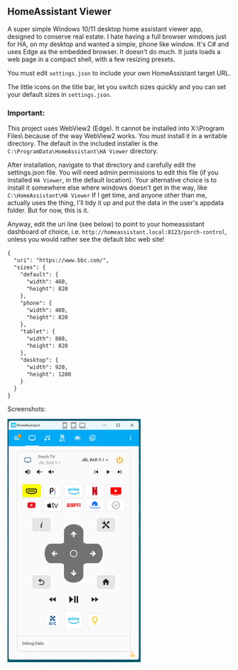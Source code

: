 ## HomeAssistant Viewer

A super simple Windows 10/11 desktop home assistant viewer app, designed to conserve real estate. I hate having a full browser windows just for HA, on my desktop and wanted a simple, phone like window.
It's C# and uses Edge as the embedded browser. It doesn't do much. It justs loads a web page in a compact shell, with a few resizing presets.

You must edit `settings.json` to include your own HomeAssistant target URL.

The little icons on the title bar, let you switch sizes quickly and you can set your default sizes in `settings.json`.

### **Important**:
This project uses WebView2 (Edge). It cannot be installed into X:\Program Files\ because of the way WebView2 works. 
You must install it in a writable directory. The default in the included installer is the `C:\ProgramData\HomeAssistant\HA Viewer` directory.

After installation, navigate to that directory and carefully edit the settings.json file.
You will need admin permissions to edit this file (if you installed `HA Viewer`, in the default location). 
Your alternative choice is to install it somewhere else where windows doesn't get in the way, like `C:\HomeAssistant\HA Viewer`
If I get time, and anyone other than me, actually uses the thing, I'll tidy it up and put the data in the user's appdata folder. But for now, this is it.

Anyway, edit the uri line (see below) to point to your homeassistant dashboard of choice, i.e. `http://homeassistant.local:8123/porch-control`, 
unless you would rather see the default bbc web site!


```
{
  "uri": "https://www.bbc.com/",
  "sizes": {
    "default": {
      "width": 460,
      "height": 820
    },
    "phone": {
      "width": 460,
      "height": 820
    },
    "tablet": {
      "width": 888,
      "height": 820
    },
    "desktop": {
      "width": 920,
      "height": 1280
    }
  }
}
```


Screenshots:  

<img src="icons/screenshot.png" alt="Example Screenshot" width="300">
